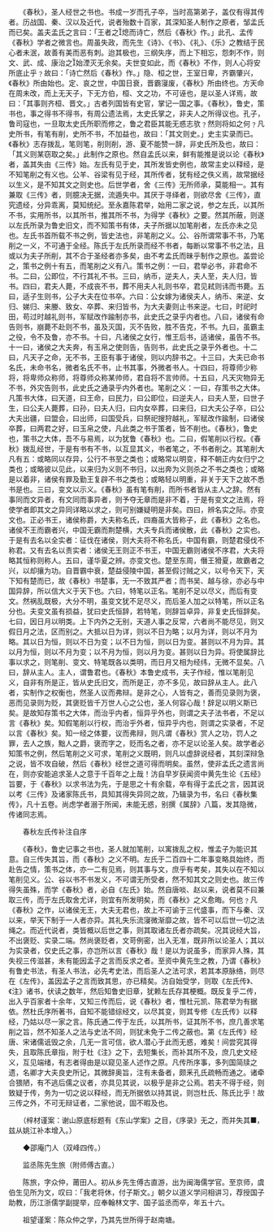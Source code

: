 <!-- { "loadSidebar": true } -->
　　《春秋》，圣人经世之书也。书成一岁而孔子卒，当时高第弟子，盖仅有得其传者。历战国、秦、汉以及近代，说者殆数十百家，其深知圣人制作之原者，邹孟氏而已矣。盖夫孟氏之言曰：「王者之熄而诗亡，然后《春秋》作。」此孔、孟传《春秋》学者之微言也。周虽失政，而先生《诗》、《书》、《礼》、《乐》之教结于民心者未泯，故善有美而恶有刺。迨其极也，三纲失序，而上下相忘，怨刺不作，则文、武、成、康治之始湮灭无余矣。夫世变如此，而《春秋》不作，则人心将安所底止乎﹖故曰：「诗亡然后《春秋》作。」隐、桓之世，王室日卑，齐霸肇兴，《春秋》所由始也。定、哀之世，中国日衰，晋霸寖废，《春秋》所由终也。方天命在周未改，而上无天子，下无方伯，桓、文之功，不可诬也，是以圣人详焉，故曰：「其事则齐桓、晋文。」古者列国皆有史官，掌记一国之事。《春秋》，鲁史，策书也，事之得书不得书，有周公遗法焉，太史氏掌之，非夫人之所得议也。孔子，鲁司寇也，一旦取太史氏所职而修之，鲁之君臣其能无惑志欤﹖然则将如之何﹖凡史所书，有笔有削，史所不书，不加益也，故曰：「其文则史。」史主实录而已。《春秋》志存拨乱，笔则笔，削则削，游、夏不能赞一辞，非史氏所及也，故曰：「其义则某窃取之矣。」此制作之原也。然自孟氏以来，鲜有能推是说以论《春秋》者，盖其失由《三传》始。左氏有见于史，其所发皆史例也，故常主史以释经，是不知笔削之有义也。公羊、谷梁有见于经，其所传者，犹有经之佚义焉，故常据经以生义，是不知其文之则史也。后世学者，舍《三传》无所师承，莫能相一。其有兼取《三传》者，则臆决无据，流遁失中。其厌于寻绎者，则欲尽舍《三传》，直究遗经，分异乖离，莫知统纪。至永嘉陈君举，始用二家之说，参之左氏，以其所不书，实用所书，以其所书，推其所不书，为得学《春秋》之要。然其所蔽，则遂以左氏所录为鲁史旧文，而不知策书有体，夫子所据以加笔削者，左氏亦未之见也。左氏书首所载不书之例，皆史法也，非笔削之义。公、谷所谓常事不书，乃笔削之一义，不可通于全经。陈氏于左氏所录而经不书者，每断以常事不书之法，且或以为夫子所削，其不合于圣经者亦多矣，由不考孟氏而昧乎制作之原也。盖尝论之，策书之例十有五，而笔削之义有八。策书之例：一曰，君举必书，非君命不书。二曰，公即位，不行其礼不书。三曰，纳币，逆夫人，夫人至，夫人归，皆书。四曰，君夫人薨，不成丧不书，葬不用夫人礼则书卒，君见弒则讳而书薨。五曰，适子生则书，公子大夫在位书卒。六曰：公女嫁为诸侯夫人，纳币、来逆、女归、娣归、来媵、致女、卒葬、来归皆书，为大夫妻则止书来逆。七曰，时祀时田，苟过时越礼则书，军赋改作踰制亦书，此史氏之录乎内者也。八曰，诸侯有命告则书，崩薨不赴则不书，虽及灭国，灭不告败，胜不告克，不书。九曰，虽霸主之役，令不及鲁，亦不书。十曰，凡诸侯之女行，惟王后书，适诸侯，虽告不书。十一曰，诸侯之大夫奔，有玉帛之使则告，告则书，此史氏之录乎外者也。十二曰，凡天子之命，无不书，王臣有事于诸侯，则以内辞书之。十三曰，大夫已命书名氏，未命书名，微者名氏不书，止书其事，外微者书人。十四曰，将尊师少称将，将卑师众称师，将尊师众称某帅师，君自将不言帅师。十五曰，凡天灾物异无不书，外灾告则书，此史氏之通录乎内外者也。笔削之义：一曰，存策书之大体。凡策书大体，曰天道，曰王命，曰民力，曰公即位，曰逆夫人，曰夫人至，曰世子生，曰公夫人薨葬，曰孙，曰夫人归，曰内女卒葬，曰来归，曰大夫公子卒，曰公大夫出疆，曰盟会，曰出师，曰国受兵，曰祭祀搜狩越礼，军赋改作踰制，曰诸侯卒葬，曰两君之好，曰玉帛之使，凡此类之书于策者，皆不削也。《春秋》，鲁史也，策书之大体，吾不与易焉，以为犹鲁《春秋》也。二曰，假笔削以行权。《春秋》拨乱经世，于是有书有不书，以互显其义，书者笔之，不书者削之。其笔削大凡有五：或略同以存异，公行不书至之类也；或略常以明变，释不朝正内女归宁之类也；或略彼以见此，以来归为义则不书归，以出奔为义则杀之不书之类也；或略是以着非，诸侯有罪及勤王复辟不书之类也；或略轻以明重，非关于天下之故不悉书是也。三曰，变文以示义。《春秋》虽有笔有削，而所书者皆从主人之辞。然有事同而文异者，有文同而事异者，则予夺无章而是非不着，于是有变文之法焉，将使学者即其文之异同详略以求之，则可别嫌疑明是非矣。四曰，辨名实之际。亦变文也。正必书王，诸侯称爵，大夫称名氏，四裔虽大皆称子，此《春秋》之名也。诸侯不王而霸者兴，中国无霸而荆楚横，大夫专兵而诸侯散，此《春秋》之实也。于是有去名以全实者：征伐在诸侯，则大夫将不称名氏，中国有霸，则楚君侵伐不称君。又有去名以责实者：诸侯无王则正不书王，中国无霸则诸侯不序君，大夫将略其恒称则称人。五曰，谨华夏之辨。亦变文也。楚至东周，僭王猾夏，故霸者之兴，以却攘为功。自晋霸中衰，楚益侵陵中国，甚至假讨贼之义，以号令天下，天下知有楚而已，故《春秋》书楚事，无一不致其严者；而书吴、越与徐，亦必与中国异辞，所以信大义于天下也。六曰，特笔以正名。笔削不足以尽义，而后有变文。然祸乱既极，大分不明，虽变文犹不足尽义，而后圣人加之以特笔，所以正名分也。夫变文虽有损益，犹曰史氏恒辞，若特笔，则辞旨卓异，非复史氏恒辞矣。七曰，因日月以明类。上下内外之无别，天道人事之反常，六者尚不能尽见，则又假日月之法，区而别之。大抵以日为详，则以不日为略；以月为详，则以不月为略。其以日为恒，则以不日为变；以不日为恒，则以日为变。甚则以不月为异。其以月为恒，则以不月为变；以不月为恒，则以月为变。甚则以日为异。将使属辞比事以求之，则笔削、变文、特笔既各以类明，而日月又相为经纬，无微不显矣。八曰，辞从主人。主人，谓鲁君也。《春秋》本鲁史成书，夫子作经，惟以笔削见义，自非有所是正，皆从史氏旧文，而所是正，亦不多见，故曰辞从主人。此八者，实制作之权衡也，然圣人议而弗辩。是非之心，人皆有之，善而见录则为褒，恶而见录则为贬，其褒贬皆千万世人心之公也，圣人何容心哉！辞足以明义斯已矣。是故知存策书之大体，而治乎内者，恒异乎外也，则谓之夫子法书者，不足以言《春秋》矣。知假笔削以行权，而治乎外者，恒异乎内也，则谓之实录者，不足以言《春秋》矣。知一经之体要，议而弗辩，则凡谓《春秋》赏人之功，罚人之罪，去人之族，黜人之爵，褒而字之，贬而名之者，亦不足以论圣人矣。故学者必知策书之例，然后笔削之义可求，笔削之义既明，则凡以虚辞说经者，其刻深辩急之说，皆不攻自破，然后《春秋》经世之道可得而明矣。虽然，使非孟氏之遗言尚在，则亦安能追求圣人之意于千百年之上哉！汸自早岁获闻资中黄先生论《五经》旨要，于《春秋》以求书法为先，于是思之十有余载，卒有得于孟氏之言，因其说以考《三传》及诸家陈氏书，具知其得失异同之故，乃辑录为书，名曰《春秋集传》，凡十五卷。尚虑学者溺于所闻，未能无惑，别撰《属辞》八篇，发其隐微，传诸同志焉。

　　春秋左氏传补注自序

　　《春秋》，鲁史记事之书也，圣人就加笔削，以寓拨乱之权，惟孟子为能识其意。自三传失其旨，而《春秋》之义不明。左氏于二百四十二年事变略具始终，而赴告之情，策书之体，亦一二有见焉，则其事与文，庶乎有考矣，其失以在不知以笔削见义。公、谷以书不书发义，不可谓无所受者，然不知其文之则史也。故三传得失虽殊，而学《春秋》者，必自《左氏》始。然自唐啖、赵以来，说者莫不曰兼取三传，而于左氏取舍尤详，则宜有所发明矣，而《春秋》之义愈晦。何也﹖凡《春秋》之作，以诸侯无王，大夫无君也，故上不可谕于三代盛事，而下与秦、汉以来，举天下制于一人者亦异。其礼失乐流寖微渐靡之故，皆不可以后世一切之法绳之。而近代说者，类皆概以后世之事，则其取诸左氏者亦疏矣。况其说经大旨，不出褒贬、实录二端。然尚褒贬者，文苛例密，出入无准，既非所以论圣人；其以为实录者，仅史氏之事，亦岂所以言《春秋》哉！是以为说虽多，而家异人殊，其失视三传滋甚，未有能因孟子之言而反求之者。至资中黄先生之教，乃谓《春秋》有鲁史书法，有圣人书法，必先考史法，而后圣人之法可求，若其本原脉络，则尽在《左传》，盖因孟子之言而致其思，亦已精矣。汸自始受学，则取《左氏传》、《注》诸书，伏读之数年，然后知鲁史旧章，犹赖左氏存其梗概。既反复乎二传，出入乎百家者十余年，又知三传而后，说《春秋》者，惟杜元凯、陈君举为有据依。然杜氏序所著书，自知不能错综经文，以尽其变，则其专修《左氏传》以释经，乃姑以尽一家之言。陈氏通二传于左氏，以其所书，证其所不书，庶几善求笔削之旨，然不知圣人之法与史法不同，则犹未免于二传之蔽也。第《左氏传》经唐、宋诸儒诋毁之余，几无一言可信，欲人潜心于此而无惑，难矣！间尝究其得失，且取陈氏章指，附于杜《注》之下，去短集长，而补其所不及，庶几史文经义，互见端绪，有志者得由是以窥见圣人述作之原。凡传所序事，多列国简牍之遗，名卿才大夫良史所记，其微辞奥旨，注有未备者，颇釆孔氏疏畅而通之。诸牵合猥陋，有不逃后儒之议者，亦具见其说，以极乎是非之公焉。若夫不得于经，则致疑于传，务为一切之说以释经，而无所据依以持其说，则岂杜氏、陈氏比乎！故三传之外，不可无辩证者，二家他说，固不暇及也。

　　（梓材谨案：谢山原底标题有《东山学案》之目，《序录》无之，而并失其■，兹从姚江补本增入。）

　　◆邵庵门人（双峰四传。）

　　监丞陈先生旅（附师傅古直。）

　　陈旅，字众仲，莆田人。初从乡先生傅古直游，出为闽海儒学官。至京师，虞伯生见所为文，叹曰：「我老将休，付子斯文。」朝夕以道义学问相讲习，荐授国子助教，历江浙儒学副提举，应奉翰林文字、国子监丞而卒，年五十六。

　　祖望谨案：陈众仲之学，乃其先世所得于赵南塘。

